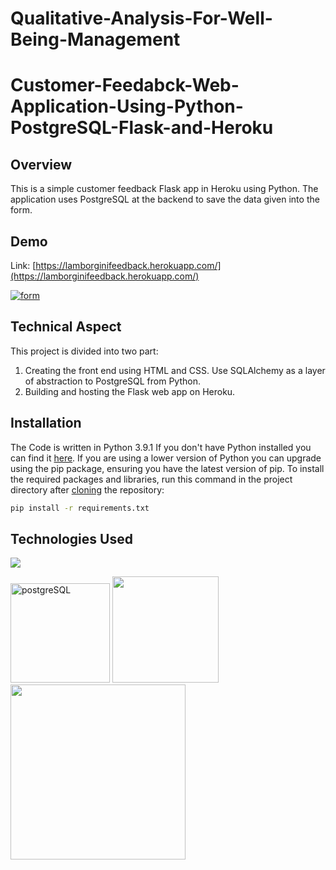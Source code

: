 # Qualitative-Analysis-For-Well-Being-Management
# Customer-Feedabck-Web-Application-Using-Python-PostgreSQL-Flask-and-Heroku

## Overview
This is a simple customer feedback Flask app in Heroku using Python. The application uses PostgreSQL at the backend to save the data given into the form.

## Demo
Link: [https://lamborginifeedback.herokuapp.com/](https://lamborginifeedback.herokuapp.com/)

[![form](https://user-images.githubusercontent.com/37532698/108682769-28d36f00-750a-11eb-9ece-6137abd84fd5.jpg)](https://lamborginifeedback.herokuapp.com/)

## Technical Aspect
This project is divided into two part:
1. Creating the front end using HTML and CSS. Use SQLAlchemy as a layer of abstraction to PostgreSQL from Python.
2. Building and hosting the Flask web app on Heroku.
    

## Installation
The Code is written in Python 3.9.1 If you don't have Python installed you can find it [here](https://www.python.org/downloads/). If you are using a lower version of Python you can upgrade using the pip package, ensuring you have the latest version of pip. To install the required packages and libraries, run this command in the project directory after [cloning](https://www.howtogeek.com/451360/how-to-clone-a-github-repository/) the repository:
```bash
pip install -r requirements.txt
```

## Technologies Used

![](https://forthebadge.com/images/badges/made-with-python.svg)

[<img width="159" alt="postgreSQL" src="https://user-images.githubusercontent.com/37532698/108682128-5f5cba00-7509-11eb-9ab4-2cc02f7971c0.png">](https://www.postgresql.org/) [<img target="_blank" src="https://flask.palletsprojects.com/en/1.1.x/_images/flask-logo.png" width=170>](https://flask.palletsprojects.com/en/1.1.x/) [<img target="_blank" src="https://number1.co.za/wp-content/uploads/2017/10/gunicorn_logo-300x85.png" width=280>](https://gunicorn.org)  


